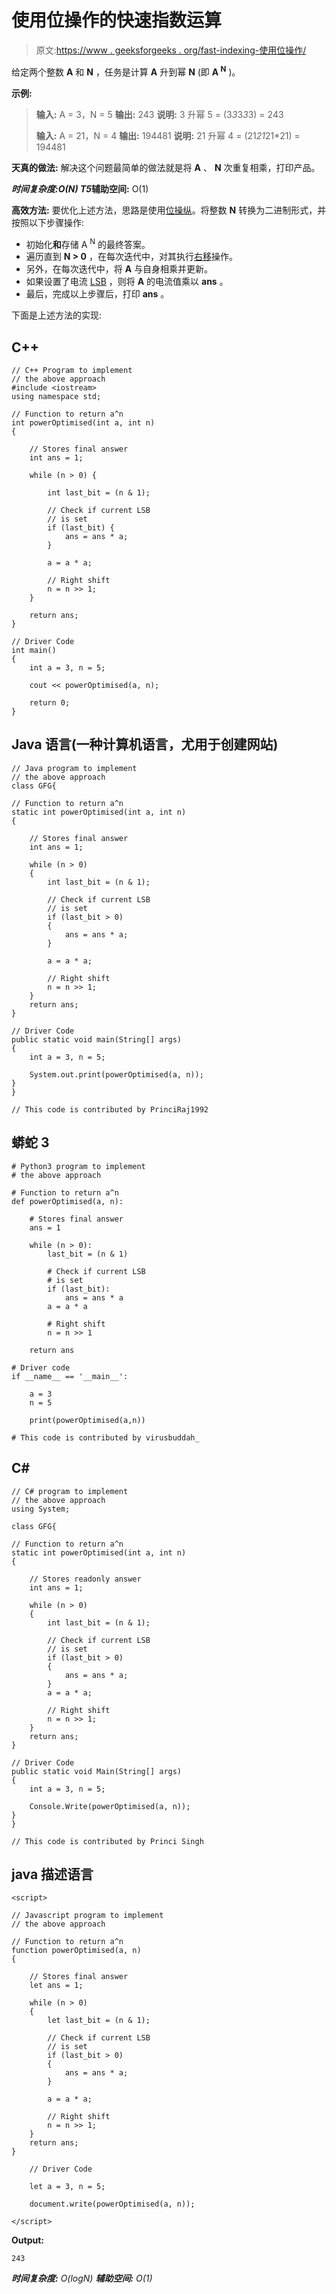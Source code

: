 # 使用位操作的快速指数运算

> 原文:[https://www . geeksforgeeks . org/fast-indexing-使用位操作/](https://www.geeksforgeeks.org/fast-exponention-using-bit-manipulation/)

给定两个整数 **A** 和 **N** ，任务是计算 **A** 升到幂 **N** (即 **A <sup>N</sup>** )。

**示例:**

> **输入:** A = 3，N = 5
> **输出:** 243
> **说明:**
> 3 升幂 5 = (3*3*3*3*3) = 243
> 
> **输入:** A = 21，N = 4
> **输出:** 194481
> **说明:**
> 21 升幂 4 = (21*21*21*21) = 194481

**天真的做法:**
解决这个问题最简单的做法就是将 **A** 、 **N** 次重复相乘，打印产品。

***时间复杂度:**O(N)*
T5**辅助空间:** O(1)

**高效方法:**
要优化上述方法，思路是使用[位操纵](https://www.geeksforgeeks.org/bits-manipulation-important-tactics/)。将整数 **N** 转换为二进制形式，并按照以下步骤操作:

*   初始化**和**存储 A <sup>N</sup> 的最终答案。
*   遍历直到 **N > 0** ，在每次迭代中，对其执行[右移](https://www.geeksforgeeks.org/left-shift-right-shift-operators-c-cpp/)操作。
*   另外，在每次迭代中，将 **A** 与自身相乘并更新。
*   如果设置了电流 [LSB](https://www.geeksforgeeks.org/print-kth-least-significant-bit-number/) ，则将 **A** 的电流值乘以 **ans** 。
*   最后，完成以上步骤后，打印 **ans** 。

下面是上述方法的实现:

## C++

```
// C++ Program to implement
// the above approach
#include <iostream>
using namespace std;

// Function to return a^n
int powerOptimised(int a, int n)
{

    // Stores final answer
    int ans = 1;

    while (n > 0) {

        int last_bit = (n & 1);

        // Check if current LSB
        // is set
        if (last_bit) {
            ans = ans * a;
        }

        a = a * a;

        // Right shift
        n = n >> 1;
    }

    return ans;
}

// Driver Code
int main()
{
    int a = 3, n = 5;

    cout << powerOptimised(a, n);

    return 0;
}
```

## Java 语言(一种计算机语言，尤用于创建网站)

```
// Java program to implement
// the above approach
class GFG{

// Function to return a^n
static int powerOptimised(int a, int n)
{

    // Stores final answer
    int ans = 1;

    while (n > 0)
    {
        int last_bit = (n & 1);

        // Check if current LSB
        // is set
        if (last_bit > 0)
        {
            ans = ans * a;
        }

        a = a * a;

        // Right shift
        n = n >> 1;
    }
    return ans;
}

// Driver Code
public static void main(String[] args)
{
    int a = 3, n = 5;

    System.out.print(powerOptimised(a, n));
}
}

// This code is contributed by PrinciRaj1992
```

## 蟒蛇 3

```
# Python3 program to implement
# the above approach

# Function to return a^n
def powerOptimised(a, n):

    # Stores final answer
    ans = 1

    while (n > 0):
        last_bit = (n & 1)

        # Check if current LSB
        # is set
        if (last_bit):
            ans = ans * a
        a = a * a

        # Right shift
        n = n >> 1

    return ans

# Driver code
if __name__ == '__main__':

    a = 3
    n = 5

    print(powerOptimised(a,n))

# This code is contributed by virusbuddah_
```

## C#

```
// C# program to implement
// the above approach
using System;

class GFG{

// Function to return a^n
static int powerOptimised(int a, int n)
{

    // Stores readonly answer
    int ans = 1;

    while (n > 0)
    {
        int last_bit = (n & 1);

        // Check if current LSB
        // is set
        if (last_bit > 0)
        {
            ans = ans * a;
        }
        a = a * a;

        // Right shift
        n = n >> 1;
    }
    return ans;
}

// Driver Code
public static void Main(String[] args)
{
    int a = 3, n = 5;

    Console.Write(powerOptimised(a, n));
}
}

// This code is contributed by Princi Singh
```

## java 描述语言

```
<script>

// Javascript program to implement
// the above approach

// Function to return a^n
function powerOptimised(a, n)
{

    // Stores final answer
    let ans = 1;

    while (n > 0)
    {
        let last_bit = (n & 1);

        // Check if current LSB
        // is set
        if (last_bit > 0)
        {
            ans = ans * a;
        }

        a = a * a;

        // Right shift
        n = n >> 1;
    }
    return ans;
} 

    // Driver Code

    let a = 3, n = 5;

    document.write(powerOptimised(a, n));

</script>
```

**Output:** 

```
243
```

***时间复杂度:** O(logN)*
***辅助空间:** O(1)*